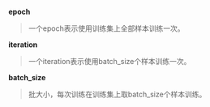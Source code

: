 **epoch**

> 一个epoch表示使用训练集上全部样本训练一次。

**iteration**

> 一个iteration表示使用batch_size个样本训练一次。

**batch_size**

> 批大小，每次训练在训练集上取batch_size个样本训练。